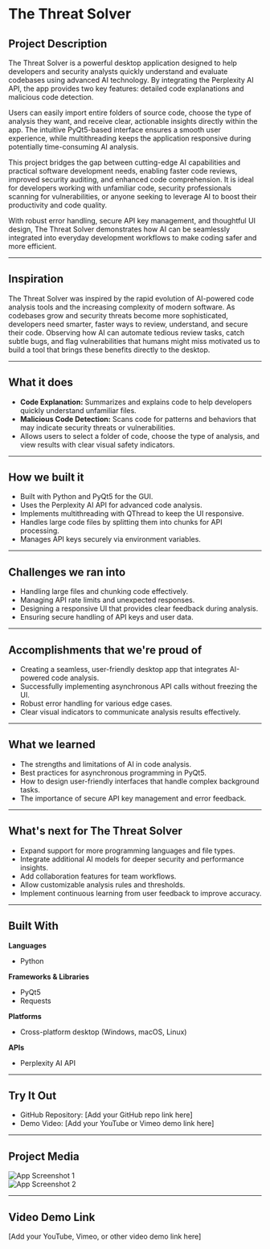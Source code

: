 # The Threat Solver

## Project Description

The Threat Solver is a powerful desktop application designed to help developers and security analysts quickly understand and evaluate codebases using advanced AI technology. By integrating the Perplexity AI API, the app provides two key features: detailed code explanations and malicious code detection.

Users can easily import entire folders of source code, choose the type of analysis they want, and receive clear, actionable insights directly within the app. The intuitive PyQt5-based interface ensures a smooth user experience, while multithreading keeps the application responsive during potentially time-consuming AI analysis.

This project bridges the gap between cutting-edge AI capabilities and practical software development needs, enabling faster code reviews, improved security auditing, and enhanced code comprehension. It is ideal for developers working with unfamiliar code, security professionals scanning for vulnerabilities, or anyone seeking to leverage AI to boost their productivity and code quality.

With robust error handling, secure API key management, and thoughtful UI design, The Threat Solver demonstrates how AI can be seamlessly integrated into everyday development workflows to make coding safer and more efficient.

---

## Inspiration

The Threat Solver was inspired by the rapid evolution of AI-powered code analysis tools and the increasing complexity of modern software. As codebases grow and security threats become more sophisticated, developers need smarter, faster ways to review, understand, and secure their code. Observing how AI can automate tedious review tasks, catch subtle bugs, and flag vulnerabilities that humans might miss motivated us to build a tool that brings these benefits directly to the desktop.

---

## What it does

- **Code Explanation:** Summarizes and explains code to help developers quickly understand unfamiliar files.
- **Malicious Code Detection:** Scans code for patterns and behaviors that may indicate security threats or vulnerabilities.
- Allows users to select a folder of code, choose the type of analysis, and view results with clear visual safety indicators.

---

## How we built it

- Built with Python and PyQt5 for the GUI.
- Uses the Perplexity AI API for advanced code analysis.
- Implements multithreading with QThread to keep the UI responsive.
- Handles large code files by splitting them into chunks for API processing.
- Manages API keys securely via environment variables.

---

## Challenges we ran into

- Handling large files and chunking code effectively.
- Managing API rate limits and unexpected responses.
- Designing a responsive UI that provides clear feedback during analysis.
- Ensuring secure handling of API keys and user data.

---

## Accomplishments that we're proud of

- Creating a seamless, user-friendly desktop app that integrates AI-powered code analysis.
- Successfully implementing asynchronous API calls without freezing the UI.
- Robust error handling for various edge cases.
- Clear visual indicators to communicate analysis results effectively.

---

## What we learned

- The strengths and limitations of AI in code analysis.
- Best practices for asynchronous programming in PyQt5.
- How to design user-friendly interfaces that handle complex background tasks.
- The importance of secure API key management and error feedback.

---

## What's next for The Threat Solver

- Expand support for more programming languages and file types.
- Integrate additional AI models for deeper security and performance insights.
- Add collaboration features for team workflows.
- Allow customizable analysis rules and thresholds.
- Implement continuous learning from user feedback to improve accuracy.

---

## Built With

**Languages**
- Python

**Frameworks & Libraries**
- PyQt5
- Requests

**Platforms**
- Cross-platform desktop (Windows, macOS, Linux)

**APIs**
- Perplexity AI API

---

## Try It Out

- GitHub Repository: [Add your GitHub repo link here]
- Demo Video: [Add your YouTube or Vimeo demo link here]

---

## Project Media

![App Screenshot 1](path/to/screenshot1.png)  
![App Screenshot 2](path/to/screenshot2.png)

---

## Video Demo Link

[Add your YouTube, Vimeo, or other video demo link here]

